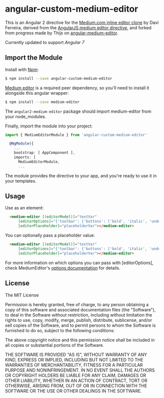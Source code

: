 # angular-custom-medium-editor
This is an Angular 2 directive for the [Medium.com inline editor clone](https://github.com/yabwe/medium-editor) by Davi Ferreira, derived from the [AngularJS medium editor directive](https://github.com/thijsw/angular-medium-editor), and forked from progress made by Thijs on [angular-medium-editor](https://github.com/thijsw/angular-medium-editor).

Currently updated to support *Angular 7*
## Import the Module

Install with [Npm](https://www.npmjs.com/):

```sh
$ npm install --save angular-custom-medium-editor
```

[Medium editor](https://github.com/yabwe/medium-editor) is a required peer dependency, so you'll need to install it alongside this angular wrapper:

```bash
$ npm install --save medium-editor
```

The `angular2-medium-editor` package should import medium-editor from your node_modules.

Finally, import the module into your project:

```typescript
import { MediumEditorModule } from 'angular-custom-medium-editor'
```

```typescript
  @NgModule({
    ...
    bootstrap: [ AppComponent ],
    imports: [
      MediumEditorModule,
      ...
```

The module provides the directive to your app, and you're ready to use it in your templates.

## Usage

Use as an element:

```html
  <medium-editor [(editorModel)]="textVar"
      [editorOptions]="{'toolbar': {'buttons': ['bold', 'italic', 'underline', 'h1', 'h2', 'h3']}}" 
      [editorPlaceholder]="placeholderVar"></medium-editor>
```

You can optionally pass a placeholder value:

```html
  <medium-editor [(editorModel)]="textVar"
      [editorOptions]="{'toolbar': {'buttons': ['bold', 'italic', 'underline', 'h1', 'h2', 'h3']}}" 
      [editorPlaceholder]="placeholderVar"></medium-editor>
```

For more information on which options you can pass with [editorOptions], check MediumEditor's [options documentation](https://github.com/yabwe/medium-editor#mediumeditor-options) for details.

## License
The MIT License

Permission is hereby granted, free of charge, to any person obtaining a copy of this software and associated documentation files (the "Software"), to deal in the Software without restriction, including without limitation the rights to use, copy, modify, merge, publish, distribute, sublicense, and/or sell copies of the Software, and to permit persons to whom the Software is furnished to do so, subject to the following conditions:

The above copyright notice and this permission notice shall be included in all copies or substantial portions of the Software.

THE SOFTWARE IS PROVIDED "AS IS", WITHOUT WARRANTY OF ANY KIND, EXPRESS OR IMPLIED, INCLUDING BUT NOT LIMITED TO THE WARRANTIES OF MERCHANTABILITY, FITNESS FOR A PARTICULAR PURPOSE AND NONINFRINGEMENT. IN NO EVENT SHALL THE AUTHORS OR COPYRIGHT HOLDERS BE LIABLE FOR ANY CLAIM, DAMAGES OR OTHER LIABILITY, WHETHER IN AN ACTION OF CONTRACT, TORT OR OTHERWISE, ARISING FROM, OUT OF OR IN CONNECTION WITH THE SOFTWARE OR THE USE OR OTHER DEALINGS IN THE SOFTWARE.
